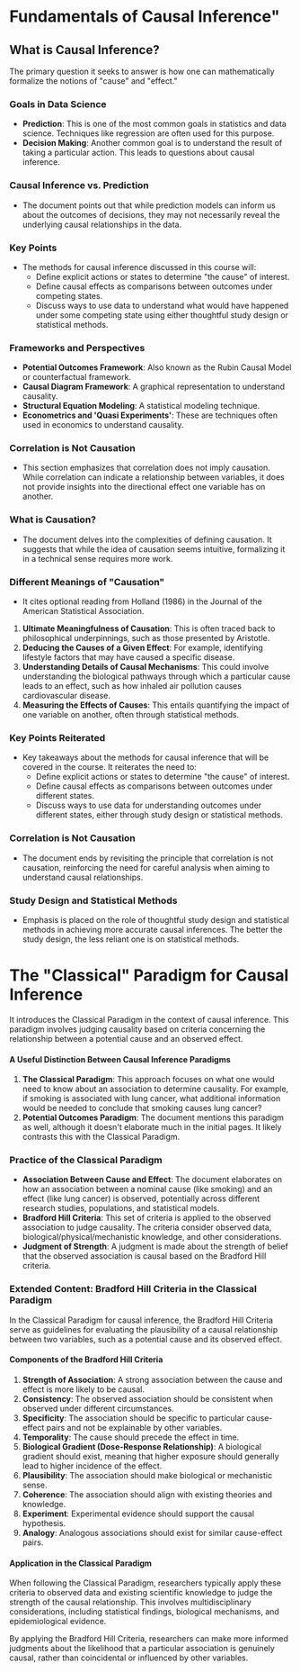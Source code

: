 
# Fundamentals of Causal Inference"


## What is Causal Inference?

The primary question it seeks to answer is how one can mathematically formalize the notions of "cause" and "effect."

### Goals in Data Science
- **Prediction**: This is one of the most common goals in statistics and data science. Techniques like regression are often used for this purpose.
- **Decision Making**: Another common goal is to understand the result of taking a particular action. This leads to questions about causal inference.

### Causal Inference vs. Prediction
- The document points out that while prediction models can inform us about the outcomes of decisions, they may not necessarily reveal the underlying causal relationships in the data.

### Key Points
- The methods for causal inference discussed in this course will:
  - Define explicit actions or states to determine "the cause" of interest.
  - Define causal effects as comparisons between outcomes under competing states.
  - Discuss ways to use data to understand what would have happened under some competing state using either thoughtful study design or statistical methods.

### Frameworks and Perspectives
- **Potential Outcomes Framework**: Also known as the Rubin Causal Model or counterfactual framework.
- **Causal Diagram Framework**: A graphical representation to understand causality.
- **Structural Equation Modeling**: A statistical modeling technique.
- **Econometrics and 'Quasi Experiments'**: These are techniques often used in economics to understand causality.


### Correlation is Not Causation
- This section emphasizes that correlation does not imply causation. While correlation can indicate a relationship between variables, it does not provide insights into the directional effect one variable has on another.

### What is Causation?
- The document delves into the complexities of defining causation. It suggests that while the idea of causation seems intuitive, formalizing it in a technical sense requires more work.


### Different Meanings of "Causation"
-  It cites optional reading from Holland (1986) in the Journal of the American Statistical Association.

1. **Ultimate Meaningfulness of Causation**: This is often traced back to philosophical underpinnings, such as those presented by Aristotle.
2. **Deducing the Causes of a Given Effect**: For example, identifying lifestyle factors that may have caused a specific disease.
3. **Understanding Details of Causal Mechanisms**: This could involve understanding the biological pathways through which a particular cause leads to an effect, such as how inhaled air pollution causes cardiovascular disease.
4. **Measuring the Effects of Causes**: This entails quantifying the impact of one variable on another, often through statistical methods.

### Key Points Reiterated
- Key takeaways about the methods for causal inference that will be covered in the course. It reiterates the need to:
  - Define explicit actions or states to determine "the cause" of interest.
  - Define causal effects as comparisons between outcomes under different states.
  - Discuss ways to use data for understanding outcomes under different states, either through study design or statistical methods.

### Correlation is Not Causation
- The document ends by revisiting the principle that correlation is not causation, reinforcing the need for careful analysis when aiming to understand causal relationships.

### Study Design and Statistical Methods
- Emphasis is placed on the role of thoughtful study design and statistical methods in achieving more accurate causal inferences. The better the study design, the less reliant one is on statistical methods.

# The "Classical" Paradigm for Causal Inference

It introduces the Classical Paradigm in the context of causal inference. This paradigm involves judging causality based on criteria concerning the relationship between a potential cause and an observed effect.

#### A Useful Distinction Between Causal Inference Paradigms

1. **The Classical Paradigm**: This approach focuses on what one would need to know about an association to determine causality. For example, if smoking is associated with lung cancer, what additional information would be needed to conclude that smoking causes lung cancer?
2. **Potential Outcomes Paradigm**: The document mentions this paradigm as well, although it doesn't elaborate much in the initial pages. It likely contrasts this with the Classical Paradigm.


### Practice of the Classical Paradigm

- **Association Between Cause and Effect**: The document elaborates on how an association between a nominal cause (like smoking) and an effect (like lung cancer) is observed, potentially across different research studies, populations, and statistical models.
- **Bradford Hill Criteria**: This set of criteria is applied to the observed association to judge causality. The criteria consider observed data, biological/physical/mechanistic knowledge, and other considerations.
- **Judgment of Strength**: A judgment is made about the strength of belief that the observed association is causal based on the Bradford Hill criteria.


### Extended Content: Bradford Hill Criteria in the Classical Paradigm

In the Classical Paradigm for causal inference, the Bradford Hill Criteria serve as guidelines for evaluating the plausibility of a causal relationship between two variables, such as a potential cause and its observed effect.

#### Components of the Bradford Hill Criteria

1. **Strength of Association**: A strong association between the cause and effect is more likely to be causal.
2. **Consistency**: The observed association should be consistent when observed under different circumstances.
3. **Specificity**: The association should be specific to particular cause-effect pairs and not be explainable by other variables.
4. **Temporality**: The cause should precede the effect in time.
5. **Biological Gradient (Dose-Response Relationship)**: A biological gradient should exist, meaning that higher exposure should generally lead to higher incidence of the effect.
6. **Plausibility**: The association should make biological or mechanistic sense.
7. **Coherence**: The association should align with existing theories and knowledge.
8. **Experiment**: Experimental evidence should support the causal hypothesis.
9. **Analogy**: Analogous associations should exist for similar cause-effect pairs.

#### Application in the Classical Paradigm

When following the Classical Paradigm, researchers typically apply these criteria to observed data and existing scientific knowledge to judge the strength of the causal relationship. This involves multidisciplinary considerations, including statistical findings, biological mechanisms, and epidemiological evidence.

By applying the Bradford Hill Criteria, researchers can make more informed judgments about the likelihood that a particular association is genuinely causal, rather than coincidental or influenced by other variables.
